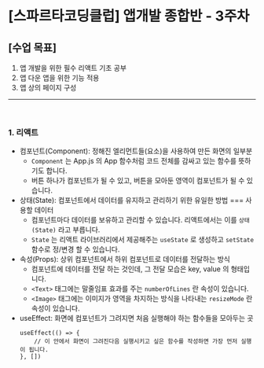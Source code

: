 # [스파르타코딩클럽] 앱개발 종합반 - 3주차

## **[수업 목표]**

1. 앱 개발을 위한 필수 리액트 기초 공부
2. 앱 다운 앱을 위한 기능 적용
3. 앱 상의 페이지 구성

---

<br />

### **1. 리액트**

- 컴포넌트(Component): 정해진 엘리먼트들(요소)을 사용하여 만든 화면의 일부분
  - `Component` 는 App.js 의 App 함수처럼 코드 전체를 감싸고 있는 함수를 뜻하기도 합니다.
  - 버튼 하나가 컴포넌트가 될 수 있고, 버튼을 모아둔 영역이 컴포넌트가 될 수 있습니다.
- 상태(State): 컴포넌트에서 데이터를 유지하고 관리하기 위한 유일한 방법 === 사용할 데이터
  - 컴포넌트마다 데이터를 보유하고 관리할 수 있습니다. 리액트에서는 이를 `상태(State)` 라고 부릅니다.
  - `State` 는 리액트 라이브러리에서 제공해주는 `useState` 로 생성하고 `setState` 함수로 정/변경 할 수 있습니다.
- 속성(Props): 상위 컴포넌트에서 하위 컴포넌트로 데이터를 전달하는 방식
  - 컴포넌트에 데이터를 전달 하는 것인데, 그 전달 모습은 key, value 의 형태입니다.
  - `<Text>` 태그에는 말줄임표 효과를 주는 `numberOfLines` 란 속성이 있습니다.
  - `<Image>` 태그에는 이미지가 영역을 차지하는 방식을 나타내는 `resizeMode` 란 속성이 있습니다.
- useEffect: 화면에 컴포넌트가 그려지면 처음 실행해야 하는 함수들을 모아두는 곳
  ```
  useEffect(() => {
      // 이 안에서 화면이 그려진다음 실행시키고 싶은 함수를 작성하면 가장 먼저 실행이 됩니다.
  }, [])
  ```

<br />
